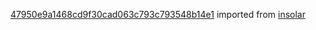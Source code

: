 [47950e9a1468cd9f30cad063c793c793548b14e1](https://github.com/insolar/insolar/commit/47950e9a1468cd9f30cad063c793c793548b14e1) imported from [insolar](https://github.com/insolar/insolar)
